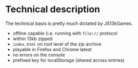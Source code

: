 # Technical description

The technical basis is pretty much dictated by JS13kGames.

- offline capable (i.e. running with `file://` protocol
- within 13kb zipped
- `index.html` on root level of the zip archive
- playable in Firefox and Chrome latest
- no errors on the console
- prefixed key for localStorage (shared across entries)
